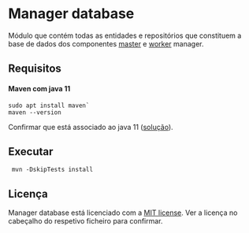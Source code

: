 # Manager database

Módulo que contém todas as entidades e repositórios que constituem a base de dados dos componentes 
[master](../manager-master) e [worker](../manager-worker) manager.

## Requisitos

#### Maven com java 11  
```shell script
sudo apt install maven`  
maven --version
```
Confirmar que está associado ao java 11 ([solução](https://stackoverflow.com/a/49988988)).
 
 ## Executar   
 
```shell script
 mvn -DskipTests install
```

## Licença

Manager database está licenciado com a [MIT license](../LICENSE). Ver a licença no cabeçalho do respetivo ficheiro para confirmar.